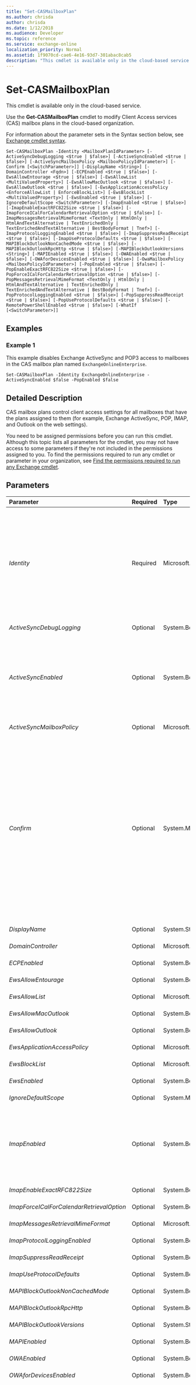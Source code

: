 ```yaml
---
title: "Set-CASMailboxPlan"
ms.author: chrisda
author: chrisda
ms.date: 1/12/2018
ms.audience: Developer
ms.topic: reference
ms.service: exchange-online
localization_priority: Normal
ms.assetid: 1f9070cd-cae6-4e16-93d7-301abac8cab5
description: "This cmdlet is available only in the cloud-based service."
---
```


# Set-CASMailboxPlan

This cmdlet is available only in the cloud-based service. 
  
Use the **Get-CASMailboxPlan** cmdlet to modify Client Access services (CAS) mailbox plans in the cloud-based organization.
  
For information about the parameter sets in the Syntax section below, see [Exchange cmdlet syntax](https://technet.microsoft.com/library/bb123552.aspx). 
  
```
Set-CASMailboxPlan -Identity <MailboxPlanIdParameter> [-ActiveSyncDebugLogging <$true | $false>] [-ActiveSyncEnabled <$true | $false>] [-ActiveSyncMailboxPolicy <MailboxPolicyIdParameter>] [-Confirm [<SwitchParameter>]] [-DisplayName <String>] [-DomainController <Fqdn>] [-ECPEnabled <$true | $false>] [-EwsAllowEntourage <$true | $false>] [-EwsAllowList <MultiValuedProperty>] [-EwsAllowMacOutlook <$true | $false>] [-EwsAllowOutlook <$true | $false>] [-EwsApplicationAccessPolicy <EnforceAllowList | EnforceBlockList>] [-EwsBlockList <MultiValuedProperty>] [-EwsEnabled <$true | $false>] [-IgnoreDefaultScope <SwitchParameter>] [-ImapEnabled <$true | $false>] [-ImapEnableExactRFC822Size <$true | $false>] [-ImapForceICalForCalendarRetrievalOption <$true | $false>] [-ImapMessagesRetrievalMimeFormat <TextOnly | HtmlOnly | HtmlAndTextAlternative | TextEnrichedOnly | TextEnrichedAndTextAlternative | BestBodyFormat | Tnef>] [-ImapProtocolLoggingEnabled <$true | $false>] [-ImapSuppressReadReceipt <$true | $false>] [-ImapUseProtocolDefaults <$true | $false>] [-MAPIBlockOutlookNonCachedMode <$true | $false>] [-MAPIBlockOutlookRpcHttp <$true | $false>] [-MAPIBlockOutlookVersions <String>] [-MAPIEnabled <$true | $false>] [-OWAEnabled <$true | $false>] [-OWAforDevicesEnabled <$true | $false>] [-OwaMailboxPolicy <MailboxPolicyIdParameter>] [-PopEnabled <$true | $false>] [-PopEnableExactRFC822Size <$true | $false>] [-PopForceICalForCalendarRetrievalOption <$true | $false>] [-PopMessagesRetrievalMimeFormat <TextOnly | HtmlOnly | HtmlAndTextAlternative | TextEnrichedOnly | TextEnrichedAndTextAlternative | BestBodyFormat | Tnef>] [-PopProtocolLoggingEnabled <$true | $false>] [-PopSuppressReadReceipt <$true | $false>] [-PopUseProtocolDefaults <$true | $false>] [-RemotePowerShellEnabled <$true | $false>] [-WhatIf [<SwitchParameter>]]

```

## Examples
<a name="Examples"> </a>

### Example 1

This example disables Exchange ActiveSync and POP3 access to mailboxes in the CAS mailbox plan named  `ExchangeOnlineEnterprise`.
  
```
Set-CASMailboxPlan -Identity ExchangeOnlineEnterprise -ActiveSyncEnabled $false -PopEnabled $false
```

## Detailed Description
<a name="DetailedDescription"> </a>

CAS mailbox plans control client access settings for all mailboxes that have the plans assigned to them (for example, Exchange ActiveSync, POP, IMAP, and Outlook on the web settings).
  
You need to be assigned permissions before you can run this cmdlet. Although this topic lists all parameters for the cmdlet, you may not have access to some parameters if they're not included in the permissions assigned to you. To find the permissions required to run any cmdlet or parameter in your organization, see [Find the permissions required to run any Exchange cmdlet](https://technet.microsoft.com/library/mt432940.aspx). 
  
## Parameters
<a name="DetailedDescription"> </a>

|**Parameter**|**Required**|**Type**|**Description**|
|:-----|:-----|:-----|:-----|
| _Identity_ <br/> |Required  <br/> |Microsoft.Exchange.Configuration.Tasks.MailboxPlanIdParameter  <br/> | The _Identity_ parameter specifies the CAS mailbox plan that you want to modify. You can use any value that uniquely identifies the CAS mailbox plan. For example: <br/>  Name <br/>  Display Name <br/>  Distinguished name (DN) <br/>  GUID <br/>  Typically, the name of the CAS mailbox plan is the same as the corresponding mailbox plan (for example, `ExchangeOnlineEnterprise`).  <br/> |
| _ActiveSyncDebugLogging_ <br/> |Optional  <br/> |System.Boolean  <br/> |This parameter is reserved for internal Microsoft use.  <br/> |
| _ActiveSyncEnabled_ <br/> |Optional  <br/> |System.Boolean  <br/> | The _ActiveSyncEnabled_parameter specifies whether to enable or disable Exchange ActiveSync access to mailboxes that have the CAS mailbox plan applied to them. Valid values are:  <br/>  `$true`: ActiveSync access to mailboxes is enabled.  <br/>  `$false`: ActiveSync access to mailboxes is disabled.  <br/> |
| _ActiveSyncMailboxPolicy_ <br/> |Optional  <br/> |Microsoft.Exchange.Configuration.Tasks.MailboxPolicyIdParameter  <br/> |This parameter is reserved for internal Microsoft use.  <br/> |
| _Confirm_ <br/> |Optional  <br/> |System.Management.Automation.SwitchParameter  <br/> | The _Confirm_ switch specifies whether to show or hide the confirmation prompt. How this switch affects the cmdlet depends on if the cmdlet requires confirmation before proceeding. <br/>  Destructive cmdlets (for example, **Remove-\*** cmdlets) have a built-in pause that forces you to acknowledge the command before proceeding. For these cmdlets, you can skip the confirmation prompt by using this exact syntax: `-Confirm:$false`.  <br/>  Most other cmdlets (for example, **New-\*** and **Set-\*** cmdlets) don't have a built-in pause. For these cmdlets, specifying the _Confirm_ switch without a value introduces a pause that forces you acknowledge the command before proceeding. <br/> |
| _DisplayName_ <br/> |Optional  <br/> |System.String  <br/> |This parameter is reserved for internal Microsoft use.  <br/> |
| _DomainController_ <br/> |Optional  <br/> |Microsoft.Exchange.Data.Fqdn  <br/> |This parameter is reserved for internal Microsoft use.  <br/> |
| _ECPEnabled_ <br/> |Optional  <br/> |System.Boolean  <br/> |This parameter is reserved for internal Microsoft use.  <br/> |
| _EwsAllowEntourage_ <br/> |Optional  <br/> |System.Boolean  <br/> |This parameter is reserved for internal Microsoft use.  <br/> |
| _EwsAllowList_ <br/> |Optional  <br/> |Microsoft.Exchange.Data.MultiValuedProperty  <br/> |This parameter is reserved for internal Microsoft use.  <br/> |
| _EwsAllowMacOutlook_ <br/> |Optional  <br/> |System.Boolean  <br/> |This parameter is reserved for internal Microsoft use.  <br/> |
| _EwsAllowOutlook_ <br/> |Optional  <br/> |System.Boolean  <br/> |This parameter is reserved for internal Microsoft use.  <br/> |
| _EwsApplicationAccessPolicy_ <br/> |Optional  <br/> |Microsoft.Exchange.Data.Directory.EwsApplicationAccessPolicy  <br/> |This parameter is reserved for internal Microsoft use.  <br/> |
| _EwsBlockList_ <br/> |Optional  <br/> |Microsoft.Exchange.Data.MultiValuedProperty  <br/> |This parameter is reserved for internal Microsoft use.  <br/> |
| _EwsEnabled_ <br/> |Optional  <br/> |System.Boolean  <br/> |This parameter is reserved for internal Microsoft use.  <br/> |
| _IgnoreDefaultScope_ <br/> |Optional  <br/> |System.Management.Automation.SwitchParameter  <br/> |This parameter is reserved for internal Microsoft use.  <br/> |
| _ImapEnabled_ <br/> |Optional  <br/> |System.Boolean  <br/> | The _ImapEnabled_parameter specifies whether to enable or disable IMAP4 access to mailboxes that have the CAS mailbox plan applied to them. Valid values are:  <br/>  `$true`: IMAP4 access to mailboxes is enabled.  <br/>  `$false`: IMAP4 access to mailboxes is disabled.  <br/> |
| _ImapEnableExactRFC822Size_ <br/> |Optional  <br/> |System.Boolean  <br/> |This parameter is reserved for internal Microsoft use.  <br/> |
| _ImapForceICalForCalendarRetrievalOption_ <br/> |Optional  <br/> |System.Boolean  <br/> |This parameter is reserved for internal Microsoft use.  <br/> |
| _ImapMessagesRetrievalMimeFormat_ <br/> |Optional  <br/> |Microsoft.Exchange.Data.Directory.SystemConfiguration.MimeTextFormat  <br/> |This parameter is reserved for internal Microsoft use.  <br/> |
| _ImapProtocolLoggingEnabled_ <br/> |Optional  <br/> |System.Boolean  <br/> |This parameter is reserved for internal Microsoft use.  <br/> |
| _ImapSuppressReadReceipt_ <br/> |Optional  <br/> |System.Boolean  <br/> |This parameter is reserved for internal Microsoft use.  <br/> |
| _ImapUseProtocolDefaults_ <br/> |Optional  <br/> |System.Boolean  <br/> |This parameter is reserved for internal Microsoft use.  <br/> |
| _MAPIBlockOutlookNonCachedMode_ <br/> |Optional  <br/> |System.Boolean  <br/> |This parameter is reserved for internal Microsoft use.  <br/> |
| _MAPIBlockOutlookRpcHttp_ <br/> |Optional  <br/> |System.Boolean  <br/> |This parameter is reserved for internal Microsoft use.  <br/> |
| _MAPIBlockOutlookVersions_ <br/> |Optional  <br/> |System.String  <br/> |This parameter is reserved for internal Microsoft use.  <br/> |
| _MAPIEnabled_ <br/> |Optional  <br/> |System.Boolean  <br/> |This parameter is reserved for internal Microsoft use.  <br/> |
| _OWAEnabled_ <br/> |Optional  <br/> |System.Boolean  <br/> |This parameter is reserved for internal Microsoft use.  <br/> |
| _OWAforDevicesEnabled_ <br/> |Optional  <br/> |System.Boolean  <br/> |This parameter is reserved for internal Microsoft use.  <br/> |
| _OwaMailboxPolicy_ <br/> |Optional  <br/> |Microsoft.Exchange.Configuration.Tasks.MailboxPolicyIdParameter  <br/> | The _OwaMailboxPolicy_parameter specifies the Outlook on the web (formerly known as Outlook Web App) mailbox policy that you want applied to mailboxes that have the CAS mailbox plan applied to them. You can use any value that uniquely identifies the Outlook on the web mailbox policy. For example:  <br/>  Name <br/>  Distinguished name (DN) <br/>  GUID <br/>  You can use the **Get-OwaMailboxPolicy** cmdlet to view the avaliable Outlook on the web mailbox policies. <br/> |
| _PopEnabled_ <br/> |Optional  <br/> |System.Boolean  <br/> | The _PopEnabled_parameter specifies whether to enable or disable POP3 access to mailboxes that have the mailbox plan applied to them. Valid values are:  <br/>  `$true`: POP3 access to mailboxes is enabled.  <br/>  `$false`: POP3 access to mailboxes is disabled.  <br/> |
| _PopEnableExactRFC822Size_ <br/> |Optional  <br/> |System.Boolean  <br/> |This parameter is reserved for internal Microsoft use.  <br/> |
| _PopForceICalForCalendarRetrievalOption_ <br/> |Optional  <br/> |System.Boolean  <br/> |This parameter is reserved for internal Microsoft use.  <br/> |
| _PopMessagesRetrievalMimeFormat_ <br/> |Optional  <br/> |Microsoft.Exchange.Data.Directory.SystemConfiguration.MimeTextFormat  <br/> |This parameter is reserved for internal Microsoft use.  <br/> |
| _PopProtocolLoggingEnabled_ <br/> |Optional  <br/> |System.Boolean  <br/> |This parameter is reserved for internal Microsoft use.  <br/> |
| _PopSuppressReadReceipt_ <br/> |Optional  <br/> |System.Boolean  <br/> |This parameter is reserved for internal Microsoft use.  <br/> |
| _PopUseProtocolDefaults_ <br/> |Optional  <br/> |System.Boolean  <br/> |This parameter is reserved for internal Microsoft use.  <br/> |
| _RemotePowerShellEnabled_ <br/> |Optional  <br/> |System.Boolean  <br/> |This parameter is reserved for internal Microsoft use.  <br/> |
| _WhatIf_ <br/> |Optional  <br/> |System.Management.Automation.SwitchParameter  <br/> |The  _WhatIf_ switch simulates the actions of the command. You can use this switch to view the changes that would occur without actually applying those changes. You don't need to specify a value with this switch. <br/> |
   
## Input Types
<a name="InputTypes"> </a>

To see the input types that this cmdlet accepts, see [Cmdlet Input and Output Types](http://go.microsoft.com/fwlink/p/?linkId=616387). If the Input Type field for a cmdlet is blank, the cmdlet doesn't accept input data. 
  
## Return Types
<a name="ReturnTypes"> </a>

To see the return types, which are also known as output types, that this cmdlet accepts, see [Cmdlet Input and Output Types](http://go.microsoft.com/fwlink/p/?linkId=616387). If the Output Type field is blank, the cmdlet doesn't return data. 
  

